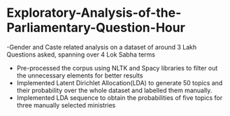 # Exploratory-Analysis-of-the-Parliamentary-Question-Hour
-Gender and Caste related analysis on a dataset of around 3 Lakh Questions asked, spanning over 4 Lok Sabha terms
- Pre-processed the corpus using NLTK and Spacy libraries to filter out the unnecessary elements for better results
- Implemented Latent Dirichlet Allocation(LDA) to generate 50 topics and their probability over the whole
dataset and labelled them manually.
- Implemented LDA sequence to obtain the probabilities of five topics for three manually selected ministries
